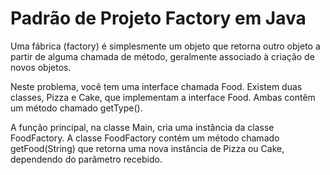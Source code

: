 # Padrão de Projeto Factory em Java

 Uma fábrica (factory) é simplesmente um objeto que retorna outro objeto a partir de alguma chamada de método, geralmente associado à criação de novos objetos.

 Neste problema, você tem uma interface chamada Food. Existem duas classes, Pizza e Cake, que implementam a interface Food. Ambas contêm um método chamado getType().

 A função principal, na classe Main, cria uma instância da classe FoodFactory. A classe FoodFactory contém um método chamado getFood(String) que retorna uma nova instância de Pizza ou Cake, dependendo do parâmetro recebido.
